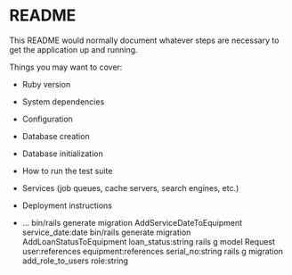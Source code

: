 # README

This README would normally document whatever steps are necessary to get the
application up and running.

Things you may want to cover:

* Ruby version

* System dependencies

* Configuration

* Database creation

* Database initialization

* How to run the test suite

* Services (job queues, cache servers, search engines, etc.)

* Deployment instructions

* ...
bin/rails generate migration AddServiceDateToEquipment service_date:date
bin/rails generate migration AddLoanStatusToEquipment loan_status:string
rails g model Request user:references equipment:references serial_no:string
rails g migration add_role_to_users role:string
